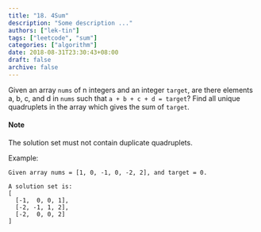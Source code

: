 ```yaml
---
title: "18. 4Sum"
description: "Some description ..."
authors: ["lek-tin"]
tags: ["leetcode", "sum"]
categories: ["algorithm"]
date: 2018-08-31T23:30:43+08:00
draft: false
archive: false
---
```

Given an array `nums` of n integers and an integer `target`, are there elements a, b, c, and d in `nums` such that `a + b + c + d = target`? Find all unique quadruplets in the array which gives the sum of `target`.

#### Note

The solution set must not contain duplicate quadruplets.

Example:
```
Given array nums = [1, 0, -1, 0, -2, 2], and target = 0.

A solution set is:
[
  [-1,  0, 0, 1],
  [-2, -1, 1, 2],
  [-2,  0, 0, 2]
]
```
